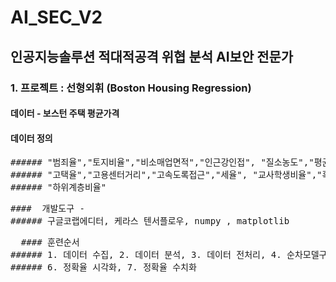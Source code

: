 # AI_SEC_V2
## 인공지능솔루션 적대적공격 위협 분석 AI보안 전문가
### 1. 프로젝트 : 선형외휘  (Boston Housing Regression)
#### 데이터 - 보스턴 주택 평균가격  
#### 데이터 정의 
<pre>
###### "범죄율","토지비율","비소매업면적","인근강인접", "질소농도","평균방수",
###### "고택율","고용센터거리","고속도록접근","세율", "교사학생비율","흑인비율",
###### "하위계층비율"
</pre>
<pre>
####  개발도구 - 
###### 구글코랩에디터, 케라스 텐서플로우, numpy , matplotlib
</pre>
<pre>
  #### 훈련순서
###### 1. 데이터 수집, 2. 데이터 분석, 3. 데이터 전처리, 4. 순차모델구성, 5. 훈련결과시각화,
###### 6. 정확율 시각화, 7. 정확율 수치화
</pre>
